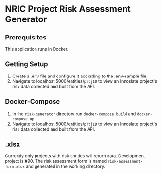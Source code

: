 # NRIC Project Risk Assessment Generator

## Prerequisites
This application runs in Docker.

## Getting Setup 

1. Create a .env file and configure it according to the .env-sample file.
2. Navigate to localhost:5000/entities/`projID` to view an Innoslate project's risk data collected and built from the API. 

## Docker-Compose
1. In the `risk-generator` directory run `docker-compose build` and `docker-compose up`.
2. Navigate to localhost:5000/entities/`projID` to view an Innoslate project's risk data collected and built from the API. 

## .xlsx
Currently only projects with risk entities will return data. Development project is #90.
The risk assessment form is named `risk-assessment-form.xlsx` and generated in the working directory.